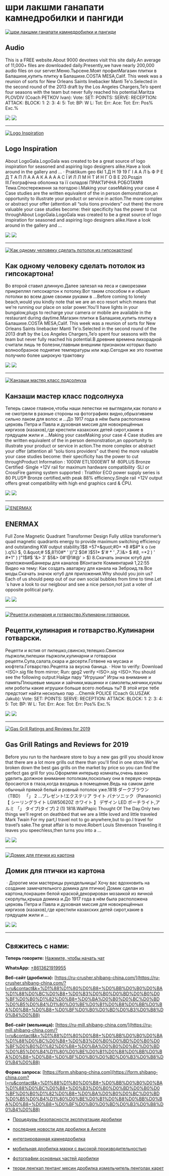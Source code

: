 # шри лакшми ганапати камнедробилки и пангиди

<a href="https://swt.shibang-china.com/?l=ru&img&k=%D1%88%D1%80%D0%B8+%D0%BB%D0%B0%D0%BA%D1%88%D0%BC%D0%B8+%D0%B3%D0%B0%D0%BD%D0%B0%D0%BF%D0%B0%D1%82%D0%B8+%D0%BA%D0%B0%D0%BC%D0%BD%D0%B5%D0%B4%D1%80%D0%BE%D0%B1%D0%B8%D0%BB%D0%BA%D0%B8+%D0%B8+%D0%BF%D0%B0%D0%BD%D0%B3%D0%B8%D0%B4%D0%B8" target="_blank">![шри лакшми ганапати камнедробилки и пангиди](http://static.shibang-china.com/all-800x300/74.jpg)</a>

## Audio
This is a FREE website.About 9000 devotees visit this site daily.An average of 11,000+ files are downloaded daily.Presently,we have nearly 200,000 audio files on our server.Меню.Търсене.Моят профилМагазин плитки в Балашихе,купить плитку в Балашихе.COSTA MESA,Calif. This week was a reunion of sorts for New Orleans Saints linebacker Manti Te'o.Selected in the second round of the 2013 draft by the Los Angeles Chargers,Te’o spent four seasons with the team but never fully reached his potential.Maritza PLOVDIV (Coach PETKOV Ivan): Vote: SET: POINTS: SERVE: RECEPTION: ATTACK: BLOCK: 1: 2: 3: 4: 5: Tot: BP: W L: Tot: Err: Ace: Tot: Err: Pos% Exc.%


<a href="https://whatsapp.shibangsoft.com/WhatsApp.php" target="_blank" title="WhatsApp">![](http://static.shibang-china.com/icon/whatsapp.png)</a> <a href="https://swt.shibang-china.com/?l=ru&icon&k=%D1%88%D1%80%D0%B8+%D0%BB%D0%B0%D0%BA%D1%88%D0%BC%D0%B8+%D0%B3%D0%B0%D0%BD%D0%B0%D0%BF%D0%B0%D1%82%D0%B8+%D0%BA%D0%B0%D0%BC%D0%BD%D0%B5%D0%B4%D1%80%D0%BE%D0%B1%D0%B8%D0%BB%D0%BA%D0%B8+%D0%B8+%D0%BF%D0%B0%D0%BD%D0%B3%D0%B8%D0%B4%D0%B8" target="_blank">![](http://static.shibang-china.com/icon/chat-ru.png)</a>

---

<a href="https://swt.shibang-china.com/?l=ru&img&k=%D1%88%D1%80%D0%B8+%D0%BB%D0%B0%D0%BA%D1%88%D0%BC%D0%B8+%D0%B3%D0%B0%D0%BD%D0%B0%D0%BF%D0%B0%D1%82%D0%B8+%D0%BA%D0%B0%D0%BC%D0%BD%D0%B5%D0%B4%D1%80%D0%BE%D0%B1%D0%B8%D0%BB%D0%BA%D0%B8+%D0%B8+%D0%BF%D0%B0%D0%BD%D0%B3%D0%B8%D0%B4%D0%B8" target="_blank">![Logo Inspiration](http://static.shibang-china.com/all-800x300/730.jpg)</a>

## Logo Inspiration
About LogoGala.LogoGala was created to be a great source of logo inspiration for seasoned and aspiring logo designers alike.Have a look around in the gallery and …&nbsp;&#0183;&#32;Praktikum geo 6kl 1.Д Н 19 19 Г І А А Л Ь Ф Р Е Д Т А П Л А А А К А А А А С Ї И Л Л М Н Т И Н Г О В Е 20.Розділ ІІІ.Географічна оболонка та її складові ПРАКТИЧНА РОБОТА№8 Тема.Спостереження за погодою і.Making your caseMaking your case 4 Case studies are the written equivalent of the in person demonstration,an opportunity to illustrate your product or service in action.The more complex or abstract your offer (attention all “solu tions providers” out there) the more valuable your case studies become: their specificity has the power to cut throughAbout LogoGala.LogoGala was created to be a great source of logo inspiration for seasoned and aspiring logo designers alike.Have a look around in the gallery and …


<a href="https://whatsapp.shibangsoft.com/WhatsApp.php" target="_blank" title="WhatsApp">![](http://static.shibang-china.com/icon/whatsapp.png)</a> <a href="https://swt.shibang-china.com/?l=ru&icon&k=%D1%88%D1%80%D0%B8+%D0%BB%D0%B0%D0%BA%D1%88%D0%BC%D0%B8+%D0%B3%D0%B0%D0%BD%D0%B0%D0%BF%D0%B0%D1%82%D0%B8+%D0%BA%D0%B0%D0%BC%D0%BD%D0%B5%D0%B4%D1%80%D0%BE%D0%B1%D0%B8%D0%BB%D0%BA%D0%B8+%D0%B8+%D0%BF%D0%B0%D0%BD%D0%B3%D0%B8%D0%B4%D0%B8" target="_blank">![](http://static.shibang-china.com/icon/chat-ru.png)</a>

---

<a href="https://swt.shibang-china.com/?l=ru&img&k=%D1%88%D1%80%D0%B8+%D0%BB%D0%B0%D0%BA%D1%88%D0%BC%D0%B8+%D0%B3%D0%B0%D0%BD%D0%B0%D0%BF%D0%B0%D1%82%D0%B8+%D0%BA%D0%B0%D0%BC%D0%BD%D0%B5%D0%B4%D1%80%D0%BE%D0%B1%D0%B8%D0%BB%D0%BA%D0%B8+%D0%B8+%D0%BF%D0%B0%D0%BD%D0%B3%D0%B8%D0%B4%D0%B8" target="_blank">![Как одному человеку сделать потолок из гипсокартона!](http://static.shibang-china.com/all-800x300/324.jpg)</a>

## Как одному человеку сделать потолок из гипсокартона!
Во второй ставил длинную.Далее залезал на леса и саморезами прикреплял гипсокартон к потолку.Вот таким способом я и обшил потолки во всем доме своими руками в …Before coming to lonely beach,would you kindly note that we are an eco resort which means that we're running our place on solar power.You'll have lights in your bungalow,plugs to recharge your camera or mobile are available in the restaurant during daytime.Магазин плитки в Балашихе,купить плитку в Балашихе.COSTA MESA,Calif. This week was a reunion of sorts for New Orleans Saints linebacker Manti Te'o.Selected in the second round of the 2013 draft by the Los Angeles Chargers,Te’o spent four seasons with the team but never fully reached his potential.В древние времена лихорадкой считали лишь те болезни,главным внешним признаком которых было волнообразное поднятие температуры или жар.Сегодня же это понятие получило более широкую трактовку


<a href="https://whatsapp.shibangsoft.com/WhatsApp.php" target="_blank" title="WhatsApp">![](http://static.shibang-china.com/icon/whatsapp.png)</a> <a href="https://swt.shibang-china.com/?l=ru&icon&k=%D1%88%D1%80%D0%B8+%D0%BB%D0%B0%D0%BA%D1%88%D0%BC%D0%B8+%D0%B3%D0%B0%D0%BD%D0%B0%D0%BF%D0%B0%D1%82%D0%B8+%D0%BA%D0%B0%D0%BC%D0%BD%D0%B5%D0%B4%D1%80%D0%BE%D0%B1%D0%B8%D0%BB%D0%BA%D0%B8+%D0%B8+%D0%BF%D0%B0%D0%BD%D0%B3%D0%B8%D0%B4%D0%B8" target="_blank">![](http://static.shibang-china.com/icon/chat-ru.png)</a>

---

<a href="https://swt.shibang-china.com/?l=ru&img&k=%D1%88%D1%80%D0%B8+%D0%BB%D0%B0%D0%BA%D1%88%D0%BC%D0%B8+%D0%B3%D0%B0%D0%BD%D0%B0%D0%BF%D0%B0%D1%82%D0%B8+%D0%BA%D0%B0%D0%BC%D0%BD%D0%B5%D0%B4%D1%80%D0%BE%D0%B1%D0%B8%D0%BB%D0%BA%D0%B8+%D0%B8+%D0%BF%D0%B0%D0%BD%D0%B3%D0%B8%D0%B4%D0%B8" target="_blank">![Канзаши мастер класс подсолнуха](http://static.shibang-china.com/all-800x300/689.jpg)</a>

## Канзаши мастер класс подсолнуха
Теперь самое главное,чтобы наши лепестки не выглядели,как попало и не смотрели в разные стороны на фотографиях видно,обрызгиваем сильно лаком для волос и …До 1917 года в нём была расположена церковь Петра и Павла и духовная миссия для новокрещённых киргизов (казахов),где крестили казахских детей сирот,какие в грядущем жили и …Making your caseMaking your case 4 Case studies are the written equivalent of the in person demonstration,an opportunity to illustrate your product or service in action.The more complex or abstract your offer (attention all “solu tions providers” out there) the more valuable your case studies become: their specificity has the power to cut throughProduct Information : 1000W ETL1000EWT M ‧80PLUS Bronze Certified ‧Single +12V rail for maximum hardware compatibility ‧SLI or CrossFire gaming system supported : Triathlor ECO power supply series is 80 PLUS&#174; Bronze certified,with peak 88% efficiency.Single rail +12V output offers great compatibility with high end graphics card &amp; CPU.


<a href="https://whatsapp.shibangsoft.com/WhatsApp.php" target="_blank" title="WhatsApp">![](http://static.shibang-china.com/icon/whatsapp.png)</a> <a href="https://swt.shibang-china.com/?l=ru&icon&k=%D1%88%D1%80%D0%B8+%D0%BB%D0%B0%D0%BA%D1%88%D0%BC%D0%B8+%D0%B3%D0%B0%D0%BD%D0%B0%D0%BF%D0%B0%D1%82%D0%B8+%D0%BA%D0%B0%D0%BC%D0%BD%D0%B5%D0%B4%D1%80%D0%BE%D0%B1%D0%B8%D0%BB%D0%BA%D0%B8+%D0%B8+%D0%BF%D0%B0%D0%BD%D0%B3%D0%B8%D0%B4%D0%B8" target="_blank">![](http://static.shibang-china.com/icon/chat-ru.png)</a>

---

<a href="https://swt.shibang-china.com/?l=ru&img&k=%D1%88%D1%80%D0%B8+%D0%BB%D0%B0%D0%BA%D1%88%D0%BC%D0%B8+%D0%B3%D0%B0%D0%BD%D0%B0%D0%BF%D0%B0%D1%82%D0%B8+%D0%BA%D0%B0%D0%BC%D0%BD%D0%B5%D0%B4%D1%80%D0%BE%D0%B1%D0%B8%D0%BB%D0%BA%D0%B8+%D0%B8+%D0%BF%D0%B0%D0%BD%D0%B3%D0%B8%D0%B4%D0%B8" target="_blank">![ENERMAX](http://static.shibang-china.com/all-800x300/1049.jpg)</a>

## ENERMAX
Full Zone Magnetic Quadrant Transformer Design Fully utilize transformer’s quad magnetic quadrants energy to provide maximum switching efficiency and outstanding KW output stability.1$8 +57+&quot;#0+ *8 #$#* k o (ve ).q%) $, 0.&quot;# 5$,8$?)$0#* ' ))&quot;2 $0# )$51* $'*# * ' ,7*.)&amp;&gt; $ #*8*, =*2 ) ' #*1&quot; ) )&quot;1$#$ '&amp;&gt; 3' $5&amp;&gt; 0#'@1#@' &gt; $) 8.Скачать значок ютуб для приложенияБаннеры для каналов ВКонтакте Комментарий 1,22:55 Видео на тему: Как создать аватарку для канала на Зеброид.тв.Все моды.Скачать значок ютуб для приложения.Why should you join us? Each of us should peep out of our own social bubbles from time to time.Let&#180;s have a look to our neigbour and see a nice person,not just a voter of opposite political party.


<a href="https://whatsapp.shibangsoft.com/WhatsApp.php" target="_blank" title="WhatsApp">![](http://static.shibang-china.com/icon/whatsapp.png)</a> <a href="https://swt.shibang-china.com/?l=ru&icon&k=%D1%88%D1%80%D0%B8+%D0%BB%D0%B0%D0%BA%D1%88%D0%BC%D0%B8+%D0%B3%D0%B0%D0%BD%D0%B0%D0%BF%D0%B0%D1%82%D0%B8+%D0%BA%D0%B0%D0%BC%D0%BD%D0%B5%D0%B4%D1%80%D0%BE%D0%B1%D0%B8%D0%BB%D0%BA%D0%B8+%D0%B8+%D0%BF%D0%B0%D0%BD%D0%B3%D0%B8%D0%B4%D0%B8" target="_blank">![](http://static.shibang-china.com/icon/chat-ru.png)</a>

---

<a href="https://swt.shibang-china.com/?l=ru&img&k=%D1%88%D1%80%D0%B8+%D0%BB%D0%B0%D0%BA%D1%88%D0%BC%D0%B8+%D0%B3%D0%B0%D0%BD%D0%B0%D0%BF%D0%B0%D1%82%D0%B8+%D0%BA%D0%B0%D0%BC%D0%BD%D0%B5%D0%B4%D1%80%D0%BE%D0%B1%D0%B8%D0%BB%D0%BA%D0%B8+%D0%B8+%D0%BF%D0%B0%D0%BD%D0%B3%D0%B8%D0%B4%D0%B8" target="_blank">![Рецепти,кулинария и готварство.Кулинарни готварски.](http://static.shibang-china.com/all-800x300/692.jpg)</a>

## Рецепти,кулинария и готварство.Кулинарни готварски.
Рецепти и ястия от пилешко,свинско,телешко.Свински пържоли,пилешки пържоли,кулинарни и готварски рецепти.Супа,салата,скара и десерти.Готвене на мусака и кюфтета.Готварство.Рецепта за вкусна баница.&nbsp;&#0183;&#32;How to verify: Download &lt;ISO&gt;.sig file from mirror; Run: gpg2 verify &lt;ISO&gt;.sig &lt;ISO&gt;.You should see the following output:Найди пару &quot;Игрушки&quot; Игры на внимание и памятьПлюшевые мишки и зайчики,машинки и самолеты,мячики,куклы или роботы какие игрушки больше всего любишь ты? В этой игре тебе предстоит найти несколько пар …Chemik POLICE (Coach GLUSZAK Jakub): Vote: SET: POINTS: SERVE: RECEPTION: ATTACK: BLOCK: 1: 2: 3: 4: 5: Tot: BP: W L: Tot: Err: Ace: Tot: Err: Pos% Exc.%


<a href="https://whatsapp.shibangsoft.com/WhatsApp.php" target="_blank" title="WhatsApp">![](http://static.shibang-china.com/icon/whatsapp.png)</a> <a href="https://swt.shibang-china.com/?l=ru&icon&k=%D1%88%D1%80%D0%B8+%D0%BB%D0%B0%D0%BA%D1%88%D0%BC%D0%B8+%D0%B3%D0%B0%D0%BD%D0%B0%D0%BF%D0%B0%D1%82%D0%B8+%D0%BA%D0%B0%D0%BC%D0%BD%D0%B5%D0%B4%D1%80%D0%BE%D0%B1%D0%B8%D0%BB%D0%BA%D0%B8+%D0%B8+%D0%BF%D0%B0%D0%BD%D0%B3%D0%B8%D0%B4%D0%B8" target="_blank">![](http://static.shibang-china.com/icon/chat-ru.png)</a>

---

<a href="https://swt.shibang-china.com/?l=ru&img&k=%D1%88%D1%80%D0%B8+%D0%BB%D0%B0%D0%BA%D1%88%D0%BC%D0%B8+%D0%B3%D0%B0%D0%BD%D0%B0%D0%BF%D0%B0%D1%82%D0%B8+%D0%BA%D0%B0%D0%BC%D0%BD%D0%B5%D0%B4%D1%80%D0%BE%D0%B1%D0%B8%D0%BB%D0%BA%D0%B8+%D0%B8+%D0%BF%D0%B0%D0%BD%D0%B3%D0%B8%D0%B4%D0%B8" target="_blank">![Gas Grill Ratings and Reviews for 2019](http://static.shibang-china.com/all-800x300/633.jpg)</a>

## Gas Grill Ratings and Reviews for 2019
Before you run to the hardware store to buy a new gas grill you should know that there are a lot more grills out there than you'll find in one store.We've broken down the best gas grills on the market by price so you can find the perfect gas grill for you.Оформляя интерьер комнаты,очень важно уделить должное внимание потолкам,поскольку они в первую очередь бросаются в глаза,когда входишь в помещение.Ведь на самом деле обычный прямой белый и ровный потолок уже.1818 ダークブラウン（TBD） 「」 2 …プレゼント!エクステリア ライト パナソニック（Panasonic) 【 シーリングライト LGW50620Z ホワイト 】 デザイン LED ポーチライト,アルミ 「」 タイプ(タイプ) 2 (1) 1818.WallPapic Thought Of The Day.Only two things we’ll regret on deathbed that we are a little loved and little traveled Mark Twain For my part,I travel not to go anywhere,but to go.I travel for travel’s sake.The great affair is to move.Robert Louis Stevenson Traveling it leaves you speechless,then turns you into a …


<a href="https://whatsapp.shibangsoft.com/WhatsApp.php" target="_blank" title="WhatsApp">![](http://static.shibang-china.com/icon/whatsapp.png)</a> <a href="https://swt.shibang-china.com/?l=ru&icon&k=%D1%88%D1%80%D0%B8+%D0%BB%D0%B0%D0%BA%D1%88%D0%BC%D0%B8+%D0%B3%D0%B0%D0%BD%D0%B0%D0%BF%D0%B0%D1%82%D0%B8+%D0%BA%D0%B0%D0%BC%D0%BD%D0%B5%D0%B4%D1%80%D0%BE%D0%B1%D0%B8%D0%BB%D0%BA%D0%B8+%D0%B8+%D0%BF%D0%B0%D0%BD%D0%B3%D0%B8%D0%B4%D0%B8" target="_blank">![](http://static.shibang-china.com/icon/chat-ru.png)</a>

---

<a href="https://swt.shibang-china.com/?l=ru&img&k=%D1%88%D1%80%D0%B8+%D0%BB%D0%B0%D0%BA%D1%88%D0%BC%D0%B8+%D0%B3%D0%B0%D0%BD%D0%B0%D0%BF%D0%B0%D1%82%D0%B8+%D0%BA%D0%B0%D0%BC%D0%BD%D0%B5%D0%B4%D1%80%D0%BE%D0%B1%D0%B8%D0%BB%D0%BA%D0%B8+%D0%B8+%D0%BF%D0%B0%D0%BD%D0%B3%D0%B8%D0%B4%D0%B8" target="_blank">![Домик для птички из картона](http://static.shibang-china.com/all-800x300/819.jpg)</a>

## Домик для птички из картона
&nbsp;&#0183;&#32;Дорогие мои мастерицы рукодельницы! Хочу вас вдохновить на создание замечательного домика для птички) Домик сделан из картона,покрашен белой краской,декорирован мозаикой из яичной скорлупы,крыша домика и.До 1917 года в нём была расположена церковь Петра и Павла и духовная миссия для новокрещённых киргизов (казахов),где крестили казахских детей сирот,какие в грядущем жили и …

<a href="https://whatsapp.shibangsoft.com/WhatsApp.php" target="_blank" title="WhatsApp">![](http://static.shibang-china.com/icon/whatsapp.png)</a> <a href="https://swt.shibang-china.com/?l=ru&icon&k=%D1%88%D1%80%D0%B8+%D0%BB%D0%B0%D0%BA%D1%88%D0%BC%D0%B8+%D0%B3%D0%B0%D0%BD%D0%B0%D0%BF%D0%B0%D1%82%D0%B8+%D0%BA%D0%B0%D0%BC%D0%BD%D0%B5%D0%B4%D1%80%D0%BE%D0%B1%D0%B8%D0%BB%D0%BA%D0%B8+%D0%B8+%D0%BF%D0%B0%D0%BD%D0%B3%D0%B8%D0%B4%D0%B8" target="_blank">![](http://static.shibang-china.com/icon/chat-ru.png)</a>

---
## Свяжитесь с нами:

**Теперь говорите:** [Нажмите, чтобы начать чат](https://swt.shibang-china.com?l=ru&contact&k=%D1%88%D1%80%D0%B8+%D0%BB%D0%B0%D0%BA%D1%88%D0%BC%D0%B8+%D0%B3%D0%B0%D0%BD%D0%B0%D0%BF%D0%B0%D1%82%D0%B8+%D0%BA%D0%B0%D0%BC%D0%BD%D0%B5%D0%B4%D1%80%D0%BE%D0%B1%D0%B8%D0%BB%D0%BA%D0%B8+%D0%B8+%D0%BF%D0%B0%D0%BD%D0%B3%D0%B8%D0%B4%D0%B8)

**WhatsApp:**  [+8613621919955](https://whatsapp.shibangsoft.com/WhatsApp.php)

**Веб-сайт (дробилка):** [https://ru-crusher.shibang-china.com/](https://ru-crusher.shibang-china.com/?l=ru&contact&k=%D1%88%D1%80%D0%B8+%D0%BB%D0%B0%D0%BA%D1%88%D0%BC%D0%B8+%D0%B3%D0%B0%D0%BD%D0%B0%D0%BF%D0%B0%D1%82%D0%B8+%D0%BA%D0%B0%D0%BC%D0%BD%D0%B5%D0%B4%D1%80%D0%BE%D0%B1%D0%B8%D0%BB%D0%BA%D0%B8+%D0%B8+%D0%BF%D0%B0%D0%BD%D0%B3%D0%B8%D0%B4%D0%B8)

**Веб-сайт (мельница):** [https://ru-mill.shibang-china.com/](https://ru-mill.shibang-china.com/?l=ru&contact&k=%D1%88%D1%80%D0%B8+%D0%BB%D0%B0%D0%BA%D1%88%D0%BC%D0%B8+%D0%B3%D0%B0%D0%BD%D0%B0%D0%BF%D0%B0%D1%82%D0%B8+%D0%BA%D0%B0%D0%BC%D0%BD%D0%B5%D0%B4%D1%80%D0%BE%D0%B1%D0%B8%D0%BB%D0%BA%D0%B8+%D0%B8+%D0%BF%D0%B0%D0%BD%D0%B3%D0%B8%D0%B4%D0%B8)

**Форма запроса:** [https://form.shibang-china.com](https://form.shibang-china.com?l=ru&contact&k=%D1%88%D1%80%D0%B8+%D0%BB%D0%B0%D0%BA%D1%88%D0%BC%D0%B8+%D0%B3%D0%B0%D0%BD%D0%B0%D0%BF%D0%B0%D1%82%D0%B8+%D0%BA%D0%B0%D0%BC%D0%BD%D0%B5%D0%B4%D1%80%D0%BE%D0%B1%D0%B8%D0%BB%D0%BA%D0%B8+%D0%B8+%D0%BF%D0%B0%D0%BD%D0%B3%D0%B8%D0%B4%D0%B8)

* [Процедуры безопасности эксплуатации дробилки](../135/%D0%9F%D1%80%D0%BE%D1%86%D0%B5%D0%B4%D1%83%D1%80%D1%8B%20%D0%B1%D0%B5%D0%B7%D0%BE%D0%BF%D0%B0%D1%81%D0%BD%D0%BE%D1%81%D1%82%D0%B8%20%D1%8D%D0%BA%D1%81%D0%BF%D0%BB%D1%83%D0%B0%D1%82%D0%B0%D1%86%D0%B8%D0%B8%20%D0%B4%D1%80%D0%BE%D0%B1%D0%B8%D0%BB%D0%BA%D0%B8.md)

* [последние новости для дробилки в Анголе](../132/%D0%BF%D0%BE%D1%81%D0%BB%D0%B5%D0%B4%D0%BD%D0%B8%D0%B5%20%D0%BD%D0%BE%D0%B2%D0%BE%D1%81%D1%82%D0%B8%20%D0%B4%D0%BB%D1%8F%20%D0%B4%D1%80%D0%BE%D0%B1%D0%B8%D0%BB%D0%BA%D0%B8%20%D0%B2%20%D0%90%D0%BD%D0%B3%D0%BE%D0%BB%D0%B5.md)

* [интегрированная камнедробилка](../135/%D0%B8%D0%BD%D1%82%D0%B5%D0%B3%D1%80%D0%B8%D1%80%D0%BE%D0%B2%D0%B0%D0%BD%D0%BD%D0%B0%D1%8F%20%D0%BA%D0%B0%D0%BC%D0%BD%D0%B5%D0%B4%D1%80%D0%BE%D0%B1%D0%B8%D0%BB%D0%BA%D0%B0.md)

* [мобильная дробилка марки с высокой производительностью](../135/%D0%BC%D0%BE%D0%B1%D0%B8%D0%BB%D1%8C%D0%BD%D0%B0%D1%8F%20%D0%B4%D1%80%D0%BE%D0%B1%D0%B8%D0%BB%D0%BA%D0%B0%20%D0%BC%D0%B0%D1%80%D0%BA%D0%B8%20%D1%81%20%D0%B2%D1%8B%D1%81%D0%BE%D0%BA%D0%BE%D0%B9%20%D0%BF%D1%80%D0%BE%D0%B8%D0%B7%D0%B2%D0%BE%D0%B4%D0%B8%D1%82%D0%B5%D0%BB%D1%8C%D0%BD%D0%BE%D1%81%D1%82%D1%8C%D1%8E.md)

* [фотографии основных частей дробилки](../131/%D1%84%D0%BE%D1%82%D0%BE%D0%B3%D1%80%D0%B0%D1%84%D0%B8%D0%B8%20%D0%BE%D1%81%D0%BD%D0%BE%D0%B2%D0%BD%D1%8B%D1%85%20%D1%87%D0%B0%D1%81%D1%82%D0%B5%D0%B9%20%D0%B4%D1%80%D0%BE%D0%B1%D0%B8%D0%BB%D0%BA%D0%B8.md)

* [теори ленгкап тентанг месин дробилка измельчитель пенголах карет](../132/%D1%82%D0%B5%D0%BE%D1%80%D0%B8%20%D0%BB%D0%B5%D0%BD%D0%B3%D0%BA%D0%B0%D0%BF%20%D1%82%D0%B5%D0%BD%D1%82%D0%B0%D0%BD%D0%B3%20%D0%BC%D0%B5%D1%81%D0%B8%D0%BD%20%D0%B4%D1%80%D0%BE%D0%B1%D0%B8%D0%BB%D0%BA%D0%B0%20%D0%B8%D0%B7%D0%BC%D0%B5%D0%BB%D1%8C%D1%87%D0%B8%D1%82%D0%B5%D0%BB%D1%8C%20%D0%BF%D0%B5%D0%BD%D0%B3%D0%BE%D0%BB%D0%B0%D1%85%20%D0%BA%D0%B0%D1%80%D0%B5%D1%82.md)